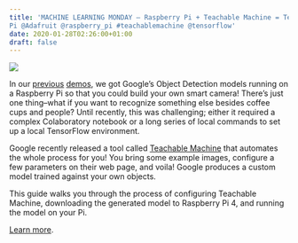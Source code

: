 ```yaml
---
title: 'MACHINE LEARNING MONDAY – Raspberry Pi + Teachable Machine = Teachable
Pi @Adafruit @raspberry_pi #teachablemachine @tensorflow'
date: 2020-01-28T02:26:00+01:00
draft: false
---
```


![](https://cdn-blog.adafruit.com/uploads/2020/01/teachable.gif)

In our [previous](https://blog.adafruit.com/2019/09/04/new-guide-running-tensorflow-lite-object-recognition-on-the-raspberry-pi-4-adafruit-adafruitlearningsystem-adafruitio-tensorflow-raspberry_pi-adafruit-makermelissa/) [demos](https://blog.adafruit.com/2019/09/09/machine-learning-monday-mobilenet-v4-ssd-lite-on-raspberry-pi-4-adafruit-raspberry_pi-tensorflow-machinelearning-tinyml-raspberrypi/), we got Google’s Object Detection models running on a Raspberry Pi so that you could build your own smart camera! There’s just one thing–what if you want to recognize something else besides coffee cups and people? Until recently, this was challenging; either it required a complex Colaboratory notebook or a long series of local commands to set up a local TensorFlow environment.

Google recently released a tool called [Teachable Machine](https://teachablemachine.withgoogle.com/) that automates the whole process for you! You bring some example images, configure a few parameters on their web page, and voila! Google produces a custom model trained against your own objects.

This guide walks you through the process of configuring Teachable Machine, downloading the generated model to Raspberry Pi 4, and running the model on your Pi.

[Learn more](https://learn.adafruit.com/teachable-machine-raspberry-pi-tensorflow-camera/getting-started).